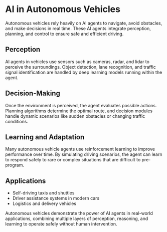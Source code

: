 # AI in Autonomous Vehicles

Autonomous vehicles rely heavily on AI agents to navigate, avoid obstacles, and make decisions in real time. These AI agents integrate perception, planning, and control to ensure safe and efficient driving.

## Perception

AI agents in vehicles use sensors such as cameras, radar, and lidar to perceive the surroundings. Object detection, lane recognition, and traffic signal identification are handled by deep learning models running within the agent.

## Decision-Making

Once the environment is perceived, the agent evaluates possible actions. Planning algorithms determine the optimal route, and decision modules handle dynamic scenarios like sudden obstacles or changing traffic conditions.

## Learning and Adaptation

Many autonomous vehicle agents use reinforcement learning to improve performance over time. By simulating driving scenarios, the agent can learn to respond safely to rare or complex situations that are difficult to pre-program.

## Applications

- Self-driving taxis and shuttles
- Driver assistance systems in modern cars
- Logistics and delivery vehicles

Autonomous vehicles demonstrate the power of AI agents in real-world applications, combining multiple layers of perception, reasoning, and learning to operate safely without human intervention.
